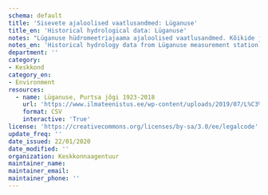 ```yaml
---
schema: default
title: 'Sisevete ajaloolised vaatlusandmed: Lüganuse'
title_en: 'Historical hydrological data: Lüganuse'
notes: "Lüganuse hüdromeetriajaama ajaloolised vaatlusandmed. Kõikide jaamade andmed on Riigi Ilmateenistuse <a href=\"http://www.ilmateenistus.ee/siseveed/ajaloolised-vaatlusandmed/\">kodulehelt</a> tasuta kõigile kättesaadavad. Arvutatud on pikaajalised keskmised ja ajaloolised maksimaalsed/minimaalsed vooluhulgad."
notes_en: 'Historical hydrology data from Lüganuse measurement station.'
department: ''
category:
- Keskkond
category_en:
- Environment
resources:
  - name: Lüganuse, Purtsa jõgi 1923-2018
    url: 'https://www.ilmateenistus.ee/wp-content/uploads/2019/07/L%C3%BCganuse-1923-2018.csv'
    format: CSV
    interactive: 'True'
license: 'https://creativecommons.org/licenses/by-sa/3.0/ee/legalcode'
update_freq: ''
date_issued: 22/01/2020
date_modified: ''
organization: Keskkonnaagentuur
maintainer_name: 
maintainer_email:
maintainer_phone: ''
---
```

